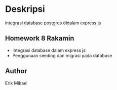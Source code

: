 # Deskripsi

integrasi database postgres didalam express js

## Homework 8 Rakamin

- Integrasi database dalam express js
- Penggunaan seeding dan migrasi pada database

## Author

Erik Mikael

